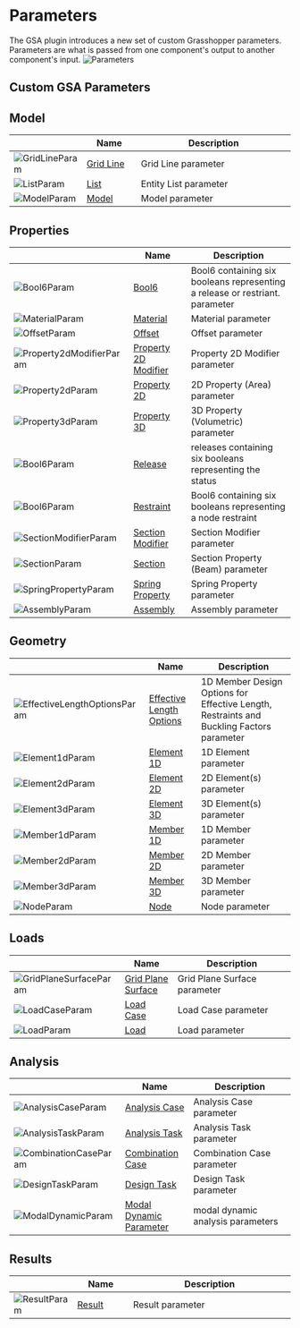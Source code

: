 # Parameters
<!--- This file has been auto-generated, do not change it manually! Edit the generator here: https://github.com/arup-group/GSA-Grasshopper/tree/main/DocsGeneration --->

The GSA plugin introduces a new set of custom Grasshopper parameters. Parameters are what is passed from one component's output to another component's input.
![Parameters](https://developer.rhino3d.com/api/grasshopper/media/ParameterKinds.png)

## Custom GSA Parameters

## Model

|<img width="20"/>   |<img width="200"/> Name |<img width="1000"/> Description |
| ----------- | ----------- | ----------- |
|![GridLineParam](./images/GridLineParam.png) |[Grid Line](gsagh-grid-line-parameter.md) |Grid Line parameter |
|![ListParam](./images/ListParam.png) |[List](gsagh-list-parameter.md) |Entity List parameter |
|![ModelParam](./images/ModelParam.png) |[Model](gsagh-model-parameter.md) |Model parameter |

## Properties

|<img width="20"/>   |<img width="200"/> Name |<img width="1000"/> Description |
| ----------- | ----------- | ----------- |
|![Bool6Param](./images/Bool6Param.png) |[Bool6](gsagh-bool6-parameter.md) |Bool6 containing six booleans representing a release or restriant. parameter |
|![MaterialParam](./images/MaterialParam.png) |[Material](gsagh-material-parameter.md) |Material parameter |
|![OffsetParam](./images/OffsetParam.png) |[Offset](gsagh-offset-parameter.md) |Offset parameter |
|![Property2dModifierParam](./images/Property2dModifierParam.png) |[Property 2D Modifier](gsagh-property-2d-modifier-parameter.md) |Property 2D Modifier parameter |
|![Property2dParam](./images/Property2dParam.png) |[Property 2D](gsagh-property-2d-parameter.md) |2D Property (Area) parameter |
|![Property3dParam](./images/Property3dParam.png) |[Property 3D](gsagh-property-3d-parameter.md) |3D Property (Volumetric) parameter |
|![Bool6Param](./images/Bool6Param.png) |[Release](gsagh-release-parameter.md) |releases containing six booleans representing the status |
|![Bool6Param](./images/Bool6Param.png) |[Restraint](gsagh-restraint-parameter.md) |Bool6 containing six booleans representing a node restraint |
|![SectionModifierParam](./images/SectionModifierParam.png) |[Section Modifier](gsagh-section-modifier-parameter.md) |Section Modifier parameter |
|![SectionParam](./images/SectionParam.png) |[Section](gsagh-section-parameter.md) |Section Property (Beam) parameter |
|![SpringPropertyParam](./images/SpringPropertyParam.png) |[Spring Property](gsagh-spring-property-parameter.md) |Spring Property parameter |
|![AssemblyParam](./images/AssemblyParam.png) |[Assembly](gsagh-assembly-parameter.md) |Assembly parameter |

## Geometry

|<img width="20"/>   |<img width="200"/> Name |<img width="1000"/> Description |
| ----------- | ----------- | ----------- |
|![EffectiveLengthOptionsParam](./images/EffectiveLengthOptionsParam.png) |[Effective Length Options](gsagh-effective-length-options-parameter.md) |1D Member Design Options for Effective Length, Restraints and Buckling Factors parameter |
|![Element1dParam](./images/Element1dParam.png) |[Element 1D](gsagh-element-1d-parameter.md) |1D Element parameter |
|![Element2dParam](./images/Element2dParam.png) |[Element 2D](gsagh-element-2d-parameter.md) |2D Element(s) parameter |
|![Element3dParam](./images/Element3dParam.png) |[Element 3D](gsagh-element-3d-parameter.md) |3D Element(s) parameter |
|![Member1dParam](./images/Member1dParam.png) |[Member 1D](gsagh-member-1d-parameter.md) |1D Member parameter |
|![Member2dParam](./images/Member2dParam.png) |[Member 2D](gsagh-member-2d-parameter.md) |2D Member parameter |
|![Member3dParam](./images/Member3dParam.png) |[Member 3D](gsagh-member-3d-parameter.md) |3D Member parameter |
|![NodeParam](./images/NodeParam.png) |[Node](gsagh-node-parameter.md) |Node parameter |

## Loads

|<img width="20"/>   |<img width="200"/> Name |<img width="1000"/> Description |
| ----------- | ----------- | ----------- |
|![GridPlaneSurfaceParam](./images/GridPlaneSurfaceParam.png) |[Grid Plane Surface](gsagh-grid-plane-surface-parameter.md) |Grid Plane Surface parameter |
|![LoadCaseParam](./images/LoadCaseParam.png) |[Load Case](gsagh-load-case-parameter.md) |Load Case parameter |
|![LoadParam](./images/LoadParam.png) |[Load](gsagh-load-parameter.md) |Load parameter |

## Analysis

|<img width="20"/>   |<img width="200"/> Name |<img width="1000"/> Description |
| ----------- | ----------- | ----------- |
|![AnalysisCaseParam](./images/AnalysisCaseParam.png) |[Analysis Case](gsagh-analysis-case-parameter.md) |Analysis Case parameter |
|![AnalysisTaskParam](./images/AnalysisTaskParam.png) |[Analysis Task](gsagh-analysis-task-parameter.md) |Analysis Task parameter |
|![CombinationCaseParam](./images/CombinationCaseParam.png) |[Combination Case](gsagh-combination-case-parameter.md) |Combination Case parameter |
|![DesignTaskParam](./images/DesignTaskParam.png) |[Design Task](gsagh-design-task-parameter.md) |Design Task parameter |
|![ModalDynamicParam](./images/ModalDynamicParam.png) |[Modal Dynamic Parameter](gsagh-modal-dynamic-parameter-parameter.md) |modal dynamic analysis parameters |

## Results

|<img width="20"/>   |<img width="200"/> Name |<img width="1000"/> Description |
| ----------- | ----------- | ----------- |
|![ResultParam](./images/ResultParam.png) |[Result](gsagh-result-parameter.md) |Result parameter |


